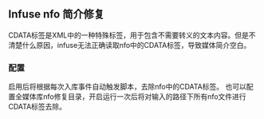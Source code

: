## Infuse nfo 简介修复

CDATA标签是XML中的一种特殊标签，用于包含不需要转义的文本内容。但是不清楚什么原因，infuse无法正确读取nfo中的CDATA标签，导致媒体简介空白。

### 配置

启用后将根据每次入库事件自动触发脚本，去除nfo中的CDATA标签。
也可以配置全媒体库nfo修复目录，开启运行一次后将对输入的路径下所有nfo文件进行CDATA标签去除。
